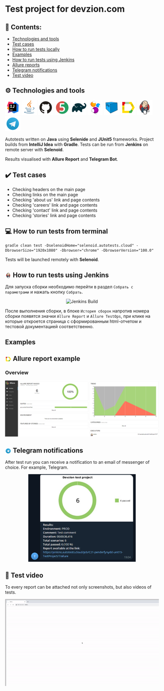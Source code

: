 # Test project for **devzion.com**

## 📖 Contents:

- [Technologies and tools](#gear-technologies-and-tools)
- [Test cases](#heavy_check_mark-test-cases)
- [How to run tests locally](#-How-to-run-tests-locally)
- [Examples](#examples)
- [How to run tests using Jenkins](#-how-to-run-tests-using-jenkins)
- [Allure reports](#-allure-reports)
- [Telegram notifications](#-telegram-notifications)
- [Test video](#-test-video)

## ⚙ Technologies and tools
<p align="left">
<a href="https://www.jetbrains.com/idea/"><img src="media/logos/Intelij_IDEA.svg" width="50" height="50"  alt="IDEA" title="IntelliJ IDEA"/></a>
<a href="https://www.java.com/"><img src="media/logos/Java.svg" width="50" height="50" alt="Java" title="Java"/></a>
<a href="https://github.com/"><img src="media/logos/GitHub.svg" width="50" height="50" alt="Github" title="GitHub"/></a>
<a href="https://junit.org/junit5/"><img src="media/logos/JUnit5.svg" width="50" height="50" alt="JUnit 5" title="JUnit 5"/></a>
<a href="https://gradle.org/"><img src="media/logos/Gradle.svg" width="50" height="50" alt="Gradle" title="Gradle"/></a>
<a href="https://selenide.org/"><img src="media/logos/Selenide.svg" width="50" height="50" alt="Selenide" title="Selenide"/></a>
<a href="https://aerokube.com/selenoid/"><img src="media/logos/Selenoid.svg" width="50" height="50" alt="Selenoid" title="Selenoid"/></a>
<a href="https://github.com/allure-framework/allure2"><img src="media/logos/Allure_Report.svg" width="50" height="50" alt="Allure" title="Allure"/></a>
<a href="https://www.jenkins.io/"><img src="media/logos/Jenkins.svg" width="50" height="50" alt="Jenkins" title="Jenkins"/></a>
<a href="https://web.telegram.org/"><img src="media\logos\Telegram.svg" width="50" height="50" alt="Telegram" title="Telegram"></a>
</p>

Autotests written on **Java** using **Selenide** and **JUnit5** frameworks. Project builds from **IntelliJ Idea** with **Gradle**. Tests can be run from **Jenkins** on remote server with **Selenoid**.  

Results visualised with **Allure Report** and **Telegram Bot**. 

## ✔️ Test cases

- Checking headers on the main page
- Checking links on the main page
- Checking 'about us' link and page contents
- Checking 'careers' link and page contents
- Checking 'contact' link and page contents
- Checking 'stories' link and page contents

## 💻 How to run tests from terminal

```
gradle clean test -DselenoidHome="selenoid.autotests.cloud" -DbrowserSize="1920х1080" -Dbrowser="chrome" -DbrowserVersion="100.0"
```

Tests will be launched remotely with **Selenoid**.

## <img width="4%" style="vertical-align:middle" title="Jenkins" src="media/logos/Jenkins.svg"> How to run tests using Jenkins

Для запуска сборки необходимо перейти в раздел <code>Собрать с параметрами</code> и нажать кнопку <code>Собрать</code>.
<p align="center">
<img title="Jenkins Build" src="media/screens/jenkins.png">
</p>
После выполнения сборки, в блоке <code>История сборок</code> напротив номера сборки появятся значки <code>Allure Report</code> и <code>Allure TestOps</code>, при клике на которые откроется страница с сформированным html-отчетом и тестовой документацией соответственно.

## Examples
## <img width="4%" style="vertical-align:middle" title="Jenkins" src="media/logos/Allure_report.svg"> Allure report example
### Overview

<p align="center">
<img title="Allure Overview" src="media/screenshots/allure_report.png">
</p>


## <img width="4%" style="vertical-align:middle" title="Jenkins" src="media/logos/telegram.svg"> Telegram notifications

After test run you can receive a notification to an email of messenger of choice. For example, Telegram.

<p align="center">
<img width="70%" title="Telegram Notifications" src="media/screenshots/telegram.PNG">
</p>

## 🎥 Test video

To every report can be attached not only screenshots, but also videos of tests.

<p align="center">
  <img title="Selenoid Video" src="media/video/Video.gif">
</p>